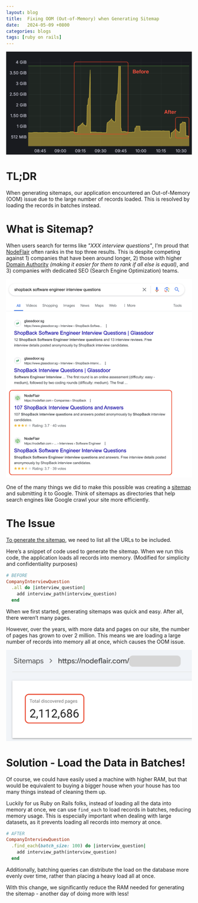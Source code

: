 ```yaml
---
layout: blog
title:  Fixing OOM (Out-of-Memory) when Generating Sitemap
date:   2024-05-09 +0800
categories: blogs
tags: [ruby on rails]
---
```


![](/assets/oom-out-of-memory-when-generating-sitemap.png)

# <b>TL;DR</b>

When generating sitemaps, our application encountered an Out-of-Memory (OOM) issue due to the large number of records loaded. This is resolved by loading the records in batches instead.

# What is Sitemap?

When users search for terms like <i>"XXX interview questions"</i>, I’m proud that [NodeFlair](https://nodeflair.com) often ranks in the top three results. This is despite competing against 1) companies that have been around longer, 2) those with higher [Domain Authority](https://moz.com/learn/seo/domain-authority) <i>(making it easier for them to rank if all else is equal)</i>, and 3) companies with dedicated SEO (Search Engine Optimization) teams.

![](/assets/shopback-interview-questions-seo-demo.png)

One of the many things we did to make this possible was creating a [sitemap](https://developers.google.com/search/docs/crawling-indexing/sitemaps/overview) and submitting it to Google. Think of sitemaps as directories that help search engines like Google crawl your site more efficiently.

# The Issue

[To generate the sitemap](https://github.com/kjvarga/sitemap_generator), we need to list all the URLs to be included.

Here’s a snippet of code used to generate the sitemap. When we run this code, the application loads all records into memory. (Modified for simplicity and confidentiality purposes)
```ruby
# BEFORE
CompanyInterviewQuestion
  .all do |interview_question|
    add interview_path(interview_question)
  end
```

When we first started, generating sitemaps was quick and easy. After all, there weren’t many pages.

However, over the years, with more data and pages on our site, the number of pages has grown to over 2 million. This means we are loading a large number of records into memory all at once, which causes the OOM issue.

![](/assets/sitemap-number-of-pages.png)

# Solution - Load the Data in Batches!

Of course, we could have easily used a machine with higher RAM, but that would be equivalent to buying a bigger house when your house has too many things instead of cleaning them up.

Luckily for us Ruby on Rails folks, instead of loading all the data into memory at once, we can use `find_each` to load records in batches, reducing memory usage. This is especially important when dealing with large datasets, as it prevents loading all records into memory at once.

```ruby
# AFTER
CompanyInterviewQuestion
  .find_each(batch_size: 100) do |interview_question|
    add interview_path(interview_question)
  end
```

Additionally, batching queries can distribute the load on the database more evenly over time, rather than placing a heavy load all at once.

With this change, we significantly reduce the RAM needed for generating the sitemap - another day of doing more with less!
